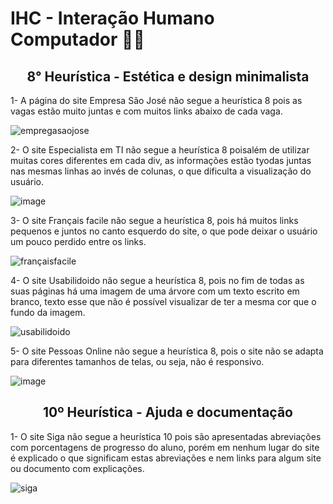 # IHC - Interação Humano Computador 🤖👱


<h2 align="center"> 8° Heurística - Estética e design minimalista</h2>
  
1- A página do site Empresa São José não segue a heurística 8 pois as vagas estão muito juntas e com muitos links abaixo de cada vaga.

![empregasaojose](https://github.com/JaovitoP/bertoti/assets/115598741/0fb70691-ca85-47eb-87bb-6b666f2f2473)

2- O site Especialista em TI não segue a heurística 8 poisalém de utilizar muitas cores diferentes em cada div, as informações estão tyodas juntas nas mesmas linhas ao invés de colunas, o que dificulta a visualização do usuário.

![image](https://github.com/JaovitoP/bertoti/assets/115598741/667379a4-5cbc-43dc-bfb1-1bbb1cef9f82)

3- O site Français facile não segue a heurística 8, pois há muitos links pequenos e juntos no canto esquerdo do site, o que pode deixar o usuário um pouco perdido entre os links.

![françaisfacile](https://github.com/JaovitoP/bertoti/assets/115598741/f7a004c8-14b3-4cd5-a5d5-8fd508b54d27)

4- O site Usabilidoido não segue a heurística 8, pois no fim de todas as suas páginas há uma imagem de uma árvore com um texto escrito em branco, texto esse que não é possível visualizar de ter a mesma cor que o fundo da imagem.

![usabilidoido](https://github.com/JaovitoP/bertoti/assets/115598741/0505bffa-7e16-4e4a-95b0-c108d35f7037)

5- O site Pessoas Online não segue a heurística 8, pois o site não se adapta para diferentes tamanhos de telas, ou seja, não é responsivo.

![image](https://github.com/JaovitoP/bertoti/assets/115598741/2431c21d-0016-4c1c-ac73-40fccd698896)

<h2 align="center"> 10º Heurística - Ajuda e documentação</h2>

1- O site Siga não segue a heurística 10 pois são apresentadas abreviações com porcentagens de progresso do aluno, porém em nenhum lugar do site é explicado o que significam estas abreviações e nem links para algum site ou documento com explicações.

![siga](https://github.com/JaovitoP/bertoti/assets/115598741/b5662fac-b6bf-4b0e-9cdf-3f7826b26cc4)

